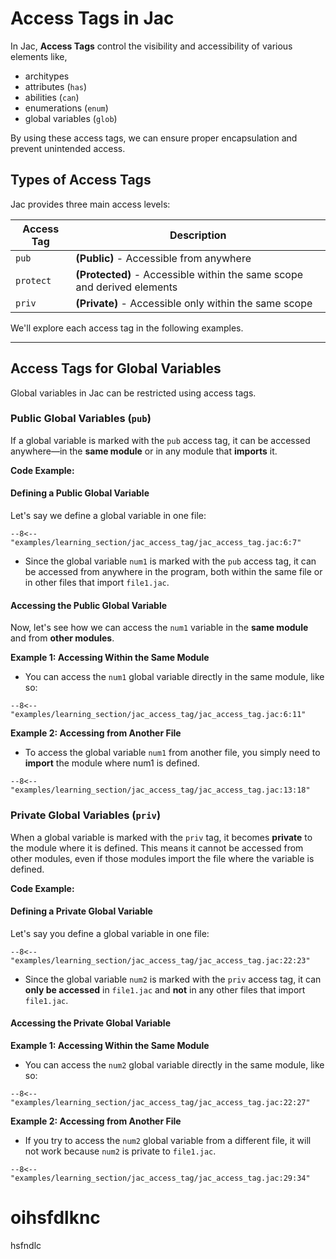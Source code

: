 # Access Tags in Jac

In Jac, **Access Tags** control the visibility and accessibility of various elements like,

- architypes
- attributes (`has`)
- abilities (`can`)
- enumerations (`enum`)
- global variables (`glob`)

By using these access tags, we can ensure proper encapsulation and prevent unintended access.


## Types of Access Tags

Jac provides three main access levels:

| Access Tag | Description |
|----------|----------|
| `pub`   | **(Public)** - Accessible from anywhere   |
| `protect`    | **(Protected)** - Accessible within the same scope and derived elements   |
| `priv`    | **(Private)** - Accessible only within the same scope   |

We'll explore each access tag in the following examples.

---

## Access Tags for Global Variables

Global variables in Jac can be restricted using access tags.

### Public Global Variables (`pub`)

If a global variable is marked with the `pub` access tag, it can be accessed anywhere—in the **same module** or in any module that **imports** it.

**Code Example:**

#### Defining a Public Global Variable

Let's say we define a global variable in one file:

```jac linenums="1"
--8<-- "examples/learning_section/jac_access_tag/jac_access_tag.jac:6:7"
```

- Since the global variable `num1` is marked with the `pub` access tag, it can be accessed from anywhere in the program, both within the same file or in other files that import `file1.jac`.


#### Accessing the Public Global Variable

Now, let's see how we can access the `num1` variable in the **same module** and from **other modules**.

**Example 1: Accessing Within the Same Module**

- You can access the `num1` global variable directly in the same module, like so:

```jac linenums="1"
--8<-- "examples/learning_section/jac_access_tag/jac_access_tag.jac:6:11"
```


**Example 2: Accessing from Another File**

- To access the global variable `num1` from another file, you simply need to **import** the module where num1 is defined.

```jac linenums="1"
--8<-- "examples/learning_section/jac_access_tag/jac_access_tag.jac:13:18"
```


### Private Global Variables (`priv`)

When a global variable is marked with the `priv` tag, it becomes **private** to the module where it is defined. This means it cannot be accessed from other modules, even if those modules import the file where the variable is defined.

**Code Example:**

#### Defining a Private Global Variable

Let's say you define a global variable in one file:

```jac linenums="1"
--8<-- "examples/learning_section/jac_access_tag/jac_access_tag.jac:22:23"
```

- Since the global variable `num2` is marked with the `priv` access tag, it can **only be accessed** in `file1.jac` and **not** in any other files that import `file1.jac`.

#### Accessing the Private Global Variable

**Example 1: Accessing Within the Same Module**

- You can access the `num2` global variable directly in the same module, like so:

```jac linenums="1"
--8<-- "examples/learning_section/jac_access_tag/jac_access_tag.jac:22:27"
```


**Example 2: Accessing from Another File**

- If you try to access the `num2` global variable from a different file, it will not work because `num2` is private to `file1.jac`.

```jac linenums="1"
--8<-- "examples/learning_section/jac_access_tag/jac_access_tag.jac:29:34"
```


# oihsfdlknc

hsfndlc